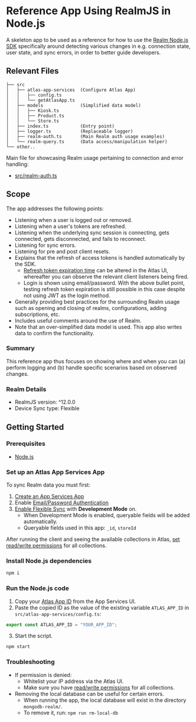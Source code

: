 # Reference App Using RealmJS in Node.js

A skeleton app to be used as a reference for how to use the [Realm Node.js SDK](https://www.mongodb.com/docs/realm/sdk/node/) specifically around detecting various changes in e.g. connection state, user state, and sync errors, in order to better guide developers.

## Relevant Files

```
├── src
│   ├── atlas-app-services  (Configure Atlas App)
│   │   ├── config.ts
│   │   └── getAtlasApp.ts
│   ├── models              (Simplified data model)
│   │   ├── Kiosk.ts
│   │   ├── Product.ts
│   │   └── Store.ts
│   ├── index.ts            (Entry point)
│   ├── logger.ts           (Replaceable logger)
│   ├── realm-auth.ts       (Main Realm auth usage examples)
│   └── realm-query.ts      (Data access/manipulation helper)
└── other..
```

Main file for showcasing Realm usage pertaining to connection and error handling:
* [src/realm-auth.ts](./src/realm-auth.ts)

## Scope

The app addresses the following points:

* Listening when a user is logged out or removed.
* Listening when a user's tokens are refreshed.
* Listening when the underlying sync session is connecting, gets connected, gets disconnected, and fails to reconnect.
* Listening for sync errors.
* Listening for pre and post client resets.
* Explains that the refresh of access tokens is handled automatically by the SDK.
  * [Refresh token expiration time](https://www.mongodb.com/docs/atlas/app-services/users/sessions/#configure-refresh-token-expiration) can be altered in the Atlas UI, whereafter you can observe the relevant client listeners being fired.
  * Login is shown using email/password. With the above bullet point, testing refresh token expiration is still possible in this case despite not using JWT as the login method.
* Generally providing best practices for the surrounding Realm usage such as opening and closing of realms, configurations, adding subscriptions, etc.
* Includes useful comments around the use of Realm.
* Note that an over-simplified data model is used. This app also writes data to confirm the functionality.

### Summary

This reference app thus focuses on showing where and when you can (a) perform logging and (b) handle specific scenarios based on observed changes.

### Realm Details

* RealmJS version: ^12.0.0
* Device Sync type: Flexible

## Getting Started

### Prerequisites

* [Node.js](https://nodejs.org/)

### Set up an Atlas App Services App

To sync Realm data you must first:

1. [Create an App Services App](https://www.mongodb.com/docs/atlas/app-services/manage-apps/create/create-with-ui/)
2. Enable [Email/Password Authentication](https://www.mongodb.com/docs/atlas/app-services/authentication/email-password/#std-label-email-password-authentication)
3. [Enable Flexible Sync](https://www.mongodb.com/docs/atlas/app-services/sync/configure/enable-sync/) with **Development Mode** on.
    * When Development Mode is enabled, queryable fields will be added automatically.
    * Queryable fields used in this app: `_id`, `storeId`

After running the client and seeing the available collections in Atlas, [set read/write permissions](https://www.mongodb.com/docs/atlas/app-services/rules/roles/#with-device-sync) for all collections.

### Install Node.js dependencies

```sh
npm i
```

### Run the Node.js code

1. Copy your [Atlas App ID](https://www.mongodb.com/docs/atlas/app-services/reference/find-your-project-or-app-id/#std-label-find-your-app-id) from the App Services UI.
2. Paste the copied ID as the value of the existing variable `ATLAS_APP_ID` in `src/atlas-app-services/config.ts`:
```js
export const ATLAS_APP_ID = "YOUR_APP_ID";
```

3. Start the script.

```sh
npm start
```


### Troubleshooting

* If permission is denied:
  * Whitelist your IP address via the Atlas UI.
  * Make sure you have [read/write permissions](https://www.mongodb.com/docs/atlas/app-services/rules/roles/#with-device-sync) for all collections.
* Removing the local database can be useful for certain errors.
  * When running the app, the local database will exist in the directory `mongodb-realm/`.
  * To remove it, run: `npm run rm-local-db`
